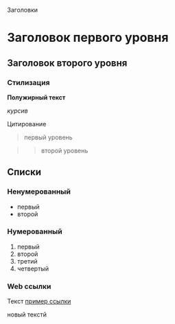 Заголовки

# Заголовок первого уровня

## Заголовок второго уровня

### Стилизация

**Полужирный текст**

*курсив*


Цитирование

> первый уровень

>> второй уровень

## Списки

### Ненумерованный

* первый
* второй

### Нумерованный

1. первый
2. второй
3. третий
4. четвертый

### Web ссылки

Текст [пример ссылки](http.example.com "Всплывающая подсказка для примера")

новый текстй

